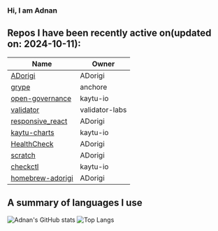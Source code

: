 ### Hi, I am Adnan

## Repos I have been recently active on(updated on: 2024-10-11):
| Name | Owner |
|------|--------------|
| [ADorigi](https://github.com/ADorigi/ADorigi) | ADorigi |
| [grype](https://github.com/ADorigi/grype) | anchore |
| [open-governance](https://github.com/ADorigi/open-governance) | kaytu-io |
| [validator](https://github.com/ADorigi/validator) | validator-labs |
| [responsive_react](https://github.com/ADorigi/responsive_react) | ADorigi |
| [kaytu-charts](https://github.com/ADorigi/kaytu-charts) | kaytu-io |
| [HealthCheck](https://github.com/ADorigi/HealthCheck) | ADorigi |
| [scratch](https://github.com/ADorigi/scratch) | ADorigi |
| [checkctl](https://github.com/kaytu-io/checkctl) | kaytu-io |
| [homebrew-adorigi](https://github.com/ADorigi/homebrew-adorigi) | ADorigi |

## A summary of languages I use
![Adnan's GitHub stats](https://github-readme-stats.vercel.app/api?username=adorigi)  ![Top Langs](https://github-readme-stats.vercel.app/api/top-langs/?username=adorigi)
